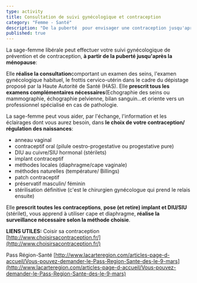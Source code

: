 ```yaml
---
type: activity
title: Consultation de suivi gynécologique et contraception
category: "Femme - Santé"
description: "De la puberté  pour envisager une contraception jusqu'après la ménopause pour continuer le suivi gynécologique de prévention, la sage -femme accompagne la santé de la femme..."
published: true
---
```




La sage-femme libérale peut effectuer votre suivi gynécologique de prévention et de contraception, **à partir de la puberté jusqu'après la ménopause**: 

Elle **réalise la consultation**comportant un examen des seins, l'examen gynécologique habituel, le frottis cervico-utérin dans le cadre du dépistage proposé par la Haute Autorité de Santé (HAS). 
Elle **prescrit tous les examens complémentaires nécessaires**(Echographie des seins ou mammographie, échographie pelvienne, bilan sanguin...et oriente vers un professionnel spécialisé en cas de pathologie.

La sage-femme peut vous aider, par l'échange, l'information et les éclairages dont vous aurez besoin, dans **le choix de votre contraception/ régulation des naissances**:
- anneau vaginal
- contraceptif oral (pilule oestro-progestative ou progesta​t​ive pure)
- DIU au cuivre/SIU hormonal (stérilets)
- implant contraceptif
- méthodes locales (diaphragme/cape vaginale)
- méthodes naturelles (température/ Billings)
- patch contraceptif
- préservatif masculin/ féminin
- stérilisation définitive (c'est le chirurgien gynécologue qui prend le relais ensuite)

Elle **prescrit toutes les contraceptions**, **pose (et retire) implant et DIU/SIU** (stérilet), vous apprend à utiliser cape et diaphragme, **réalise la surveillance nécessaire selon la méthode choisie**.

**LIENS UTILES:**
Coisir sa contraception [http://www.choisirsacontraception.fr/](http://www.choisirsacontraception.fr/)

Pass Région-Santé [http://www.lacarteregion.com/articles-page-d-accueil/Vous-pouvez-demander-le-Pass-Region-Sante-des-le-9-mars](http://www.lacarteregion.com/articles-page-d-accueil/Vous-pouvez-demander-le-Pass-Region-Sante-des-le-9-mars)

